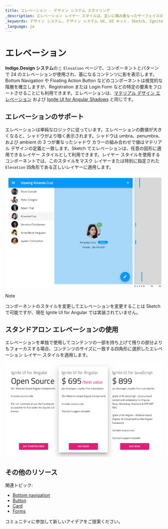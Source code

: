 ```yaml
---
title: エレベーション - デザイン システム スタイリング
_description: エレベーション レイヤー スタイルは、互いに積み重なったサーフェイスの相対的な位置を示すために使用されます。
_keywords: デザイン システム, デザイン システム UX, UI キット, Sketch, Ignite UI for Angular, Sketch to Angular, Angular, Angular デザイン システム, Sketch からコードをエクスポート, Angular 用のデザイン キット, Sketch HTML, Sketch to HTML, Sketch UI キット
_language: ja
---
```


# エレベーション

**Indigo.Design システム**の `🎨 Elevation` ページで、コンポーネントとパターンで 24 のエレベーションが使用され、基になるコンテンツに影を表示します。Bottom Navigation や Floating Action Button などのコンポーネントは視覚的な階層を確立しますが、Registration または Login Form などの特定の要素をフロートさせることにも利用できます。エレベーションは、[マテリアル デザイン エレベーション](https://material.io/design/environment/elevation.html#) および [Ignite UI for Angular Shadows](https://jp.infragistics.com/products/ignite-ui-angular/angular/components/shadows.html) と同じです。

## エレベーションのサポート

エレベーションは単純なロジックに従っています。エレベーションの数値が大きくなると、シャドウがより暗く表示されます。シャドウは umbra、penumbra、および ambient の 3 つが重なったシャドウ カラーの組み合わせで値はマテリアル デザインの定義と一致します。Sketch でエレベーションは、任意の図形に適用できるレイヤー スタイルとして利用できます。レイヤー スタイルを使用するコンポーネントでは、このスタイルをマスク レイヤーまたは特別に指定された `Elevation` 四角形である正しいレイヤーに適用します。

<img class="responsive-img" src="../images/elevation_people.png" srcset="../images/elevation_people@2x.png 2x" />

> [!Note]
> コンポーネントのスタイルを変更してエレベーションを変更することは Sketch で可能ですが、現在 Ignite UI for Angular では実装されていません。

## スタンドアロン エレベーションの使用

エレベーションを単独で使用してコンテンツの一部を持ち上げて残りの部分よりもフォーカスする場合、コンテンツのサイズに一致する四角形に選択したエレベーション レイヤー スタイルを適用します。

<img class="responsive-img" src="../images/elevation_standalone.png" srcset="../images/elevation_standalone@2x.png 2x" />

## その他のリソース

関連トピック:

- [Bottom navigation](../components/bottom-nav.md)
- [Button](../components/button.md)
- [Card](../components/card.md)
- [Forms](../patterns/form.md)
  <div class="divider--half"></div>

コミュニティに参加して新しいアイデアをご提案ください。


